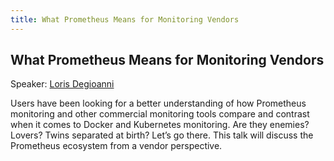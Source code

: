 ```yaml
---
title: What Prometheus Means for Monitoring Vendors
---
```


## What Prometheus Means for Monitoring Vendors

Speaker: [Loris Degioanni](/2018-munich/speakers/loris-degioanni/)

Users have been looking for a better understanding of how Prometheus monitoring and other commercial monitoring tools compare and contrast when it comes to Docker and Kubernetes monitoring. Are they enemies? Lovers? Twins separated at birth? Let’s go there. This talk will discuss the Prometheus ecosystem from a vendor perspective.

